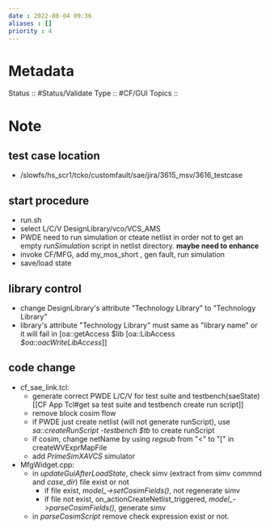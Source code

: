 ```yaml
---
date : 2022-08-04 09:36
aliases : []
priority : 4
---
```

# Metadata
Status :: #Status/Validate 
Type :: #CF/GUI 
Topics :: 
# Note
## test case location
* /slowfs/hs_scr1/tcko/customfault/sae/jira/3615_msv/3616_testcase
## start procedure
* run.sh
* select L/C/V DesignLibrary/vco/VCS_AMS
* PWDE need to run simulation or cteate netlist in order not to get an empty *runSimulation* script in netlist directory. **maybe need to enhance**
* invoke CF/MFG, add my_mos_short , gen fault, run simulation
* save/load state
## library control
* change DesignLibrary's attribute "Technology Library" to "Technology Library"
* library's attribute "Technology Library" must same as "library name" or it will fail in \[oa::getAccess $lib \[oa::LibAccess *\$oa::oacWriteLibAccess*\]\]
## code change
* cf_sae_link.tcl:
	* generate correct PWDE L/C/V for test suite and testbench(saeState) [[CF App Tcl#get sa test suite and testbench create run script]]
	* remove block cosim flow
	* if PWDE just create netlist (will not generate runScript), use *sa::createRunScript -testbench $tb* to create runScript
	* if cosim, change netName by using *regsub* from "<" to "\[" in createWVExprMapFile
	* add *PrimeSimXAVCS* simulator
* MfgWidget.cpp:
	* in *updateGuiAfterLoadState*, check simv (extract from simv commnd and *case_dir*) file exist or not
		* if file exist, *model_->setCosimFields()*, not regenerate simv
		* if file not exist, on_actionCreateNetlist_triggered, *model_->parseCosimFields()*, generate simv
	* in *parseCosimScript* remove check expression exist or not.